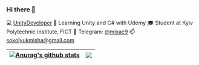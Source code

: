 ### Hi there 👋
💻 [UnityDeveloper](https://github.com/SokolyukMisha)
🌱 Learning Unity and C# with Udemy
🎓 Student at Kyiv Polytechnic Institute, FICT
💬 Telegram: [@mixac9](https://telegram.me/mixac9)
📫 [sokolyukmisha@gmail.com](mailto:sokolyukmisha@gmail.com)

| <a href="https://github.com/anuraghazra/github-readme-stats"><img align="center" src="https://github-readme-stats.vercel.app/api?username=SokolyukMisha&hide=issues,contribs&count_private=true&show_icons=true&theme=buefy&hide_border=true" alt="Anurag's github stats" /></a> | <a href="https://github.com/anuraghazra/github-readme-stats"><img align="center" src="https://github-readme-stats.vercel.app/api/top-langs/?username=SokolyukMisha&layout=compact&hide_border=true&theme=buefy" /></a> |
| ------------- | ------------- |
